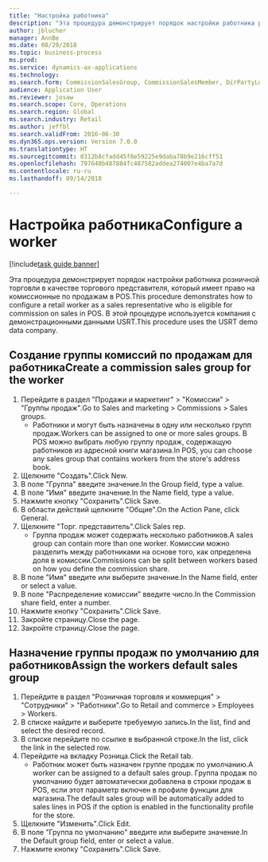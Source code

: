 ```yaml
--- 
title: "Настройка работника"
description: "Эта процедура демонстрирует порядок настройки работника розничной торговли в качестве торгового представителя, который имеет право на комиссионные по продажам в POS."
author: jblucher
manager: AnnBe
ms.date: 08/29/2018
ms.topic: business-process
ms.prod: 
ms.service: dynamics-ax-applications
ms.technology: 
ms.search.form: CommissionSalesGroup, CommissionSalesMember, DirPartyLookup, HcmWorker
audience: Application User
ms.reviewer: josaw
ms.search.scope: Core, Operations
ms.search.region: Global
ms.search.industry: Retail
ms.author: jeffbl
ms.search.validFrom: 2016-06-30
ms.dyn365.ops.version: Version 7.0.0
ms.translationtype: HT
ms.sourcegitcommit: 0312b8cfadd45f8e59225e9daba78b9e216cff51
ms.openlocfilehash: 797640b487884fc487582addea274007e4ba7a7d
ms.contentlocale: ru-ru
ms.lasthandoff: 09/14/2018

---
```

# <a name="configure-a-worker"></a><span data-ttu-id="8aae0-103">Настройка работника</span><span class="sxs-lookup"><span data-stu-id="8aae0-103">Configure a worker</span></span>

[!include[task guide banner](../includes/task-guide-banner.md)]

<span data-ttu-id="8aae0-104">Эта процедура демонстрирует порядок настройки работника розничной торговли в качестве торгового представителя, который имеет право на комиссионные по продажам в POS.</span><span class="sxs-lookup"><span data-stu-id="8aae0-104">This procedure demonstrates how to configure a retail worker as a sales representative who is eligible for commission on sales in POS.</span></span> <span data-ttu-id="8aae0-105">В этой процедуре используется компания с демонстрационными данными USRT.</span><span class="sxs-lookup"><span data-stu-id="8aae0-105">This procedure uses the USRT demo data company.</span></span>


## <a name="create-a-commission-sales-group-for-the-worker"></a><span data-ttu-id="8aae0-106">Создание группы комиссий по продажам для работника</span><span class="sxs-lookup"><span data-stu-id="8aae0-106">Create a commission sales group for the worker</span></span>
1. <span data-ttu-id="8aae0-107">Перейдите в раздел "Продажи и маркетинг" > "Комиссии" > "Группы продаж".</span><span class="sxs-lookup"><span data-stu-id="8aae0-107">Go to Sales and marketing > Commissions > Sales groups.</span></span>
    * <span data-ttu-id="8aae0-108">Работники и могут быть назначены в одну или несколько групп продаж.</span><span class="sxs-lookup"><span data-stu-id="8aae0-108">Workers can be assigned to one or more sales groups.</span></span> <span data-ttu-id="8aae0-109">В POS можно выбрать любую группу продаж, содержащую работников из адресной книги магазина.</span><span class="sxs-lookup"><span data-stu-id="8aae0-109">In POS, you can choose any sales group that contains workers from the store's address book.</span></span>  
2. <span data-ttu-id="8aae0-110">Щелкните "Создать".</span><span class="sxs-lookup"><span data-stu-id="8aae0-110">Click New.</span></span>
3. <span data-ttu-id="8aae0-111">В поле "Группа" введите значение.</span><span class="sxs-lookup"><span data-stu-id="8aae0-111">In the Group field, type a value.</span></span>
4. <span data-ttu-id="8aae0-112">В поле "Имя" введите значение.</span><span class="sxs-lookup"><span data-stu-id="8aae0-112">In the Name field, type a value.</span></span>
5. <span data-ttu-id="8aae0-113">Нажмите кнопку "Сохранить".</span><span class="sxs-lookup"><span data-stu-id="8aae0-113">Click Save.</span></span>
6. <span data-ttu-id="8aae0-114">В области действий щелкните "Общие".</span><span class="sxs-lookup"><span data-stu-id="8aae0-114">On the Action Pane, click General.</span></span>
7. <span data-ttu-id="8aae0-115">Щелкните "Торг. представитель".</span><span class="sxs-lookup"><span data-stu-id="8aae0-115">Click Sales rep.</span></span>
    * <span data-ttu-id="8aae0-116">Группа продаж может содержать несколько работников.</span><span class="sxs-lookup"><span data-stu-id="8aae0-116">A sales group can contain more than one worker.</span></span> <span data-ttu-id="8aae0-117">Комиссии можно разделить между работниками на основе того, как определена доля в комиссии.</span><span class="sxs-lookup"><span data-stu-id="8aae0-117">Commissions can be split between workers based on how you define the commission share.</span></span>  
8. <span data-ttu-id="8aae0-118">В поле "Имя" введите или выберите значение.</span><span class="sxs-lookup"><span data-stu-id="8aae0-118">In the Name field, enter or select a value.</span></span>
9. <span data-ttu-id="8aae0-119">В поле "Распределение комиссии" введите число.</span><span class="sxs-lookup"><span data-stu-id="8aae0-119">In the Commission share field, enter a number.</span></span>
10. <span data-ttu-id="8aae0-120">Нажмите кнопку "Сохранить".</span><span class="sxs-lookup"><span data-stu-id="8aae0-120">Click Save.</span></span>
11. <span data-ttu-id="8aae0-121">Закройте страницу.</span><span class="sxs-lookup"><span data-stu-id="8aae0-121">Close the page.</span></span>
12. <span data-ttu-id="8aae0-122">Закройте страницу.</span><span class="sxs-lookup"><span data-stu-id="8aae0-122">Close the page.</span></span>

## <a name="assign-the-workers-default-sales-group"></a><span data-ttu-id="8aae0-123">Назначение группы продаж по умолчанию для работников</span><span class="sxs-lookup"><span data-stu-id="8aae0-123">Assign the workers default sales group</span></span>
1. <span data-ttu-id="8aae0-124">Перейдите в раздел "Розничная торговля и коммерция" > "Сотрудники" > "Работники".</span><span class="sxs-lookup"><span data-stu-id="8aae0-124">Go to Retail and commerce > Employees > Workers.</span></span>
2. <span data-ttu-id="8aae0-125">В списке найдите и выберите требуемую запись.</span><span class="sxs-lookup"><span data-stu-id="8aae0-125">In the list, find and select the desired record.</span></span>
3. <span data-ttu-id="8aae0-126">В списке перейдите по ссылке в выбранной строке.</span><span class="sxs-lookup"><span data-stu-id="8aae0-126">In the list, click the link in the selected row.</span></span>
4. <span data-ttu-id="8aae0-127">Перейдите на вкладку Розница.</span><span class="sxs-lookup"><span data-stu-id="8aae0-127">Click the Retail tab.</span></span>
    * <span data-ttu-id="8aae0-128">Работник может быть назначен группе продаж по умолчанию.</span><span class="sxs-lookup"><span data-stu-id="8aae0-128">A worker can be assigned to a default sales group.</span></span> <span data-ttu-id="8aae0-129">Группа продаж по умолчанию будет автоматически добавлена в строки продаж в POS, если этот параметр включен в профиле функции для магазина.</span><span class="sxs-lookup"><span data-stu-id="8aae0-129">The default sales group will be automatically added to sales lines in POS if the option is enabled in the functionality profile for the store.</span></span>  
5. <span data-ttu-id="8aae0-130">Щелкните "Изменить".</span><span class="sxs-lookup"><span data-stu-id="8aae0-130">Click Edit.</span></span>
6. <span data-ttu-id="8aae0-131">В поле "Группа по умолчанию" введите или выберите значение.</span><span class="sxs-lookup"><span data-stu-id="8aae0-131">In the Default group field, enter or select a value.</span></span>
7. <span data-ttu-id="8aae0-132">Нажмите кнопку "Сохранить".</span><span class="sxs-lookup"><span data-stu-id="8aae0-132">Click Save.</span></span>


